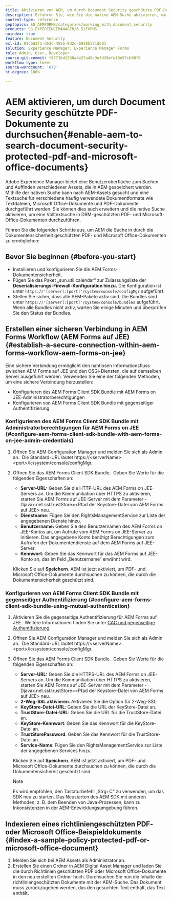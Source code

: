 ```yaml
---
title: Aktivieren von AEM, um durch Document Security geschützte PDF-Dokumente zu durchsuchen
description: Erfahren Sie, wie Sie die native AEM-Suche aktivieren, um eine Volltextsuche in DRM-geschützten PDF-Dokumenten durchzuführen.
content-type: reference
geptopics: SG_AEMFORMS/categories/working_with_document_security
products: SG_EXPERIENCEMANAGER/6.5/FORMS
noindex: true
feature: Document Security
exl-id: 91cbd1f1-d53d-455b-8d2c-6918b521db81
solution: Experience Manager, Experience Manager Forms
role: Admin, User, Developer
source-git-commit: f6771bd1338a4e27a48c3efd39efe18e57cb98f9
workflow-type: tm+mt
source-wordcount: '673'
ht-degree: 100%

---
```


# AEM aktivieren, um durch Document Security geschützte PDF-Dokumente zu durchsuchen{#enable-aem-to-search-document-security-protected-pdf-and-microsoft-office-documents}

Adobe Experience Manager bietet eine Benutzeroberfläche zum Suchen und Auffinden verschiedener Assets, die in AEM gespeichert werden. Mithilfe der nativen Suche kann nach AEM-Assets gesucht und eine Textsuche für verschiedene häufig verwendete Dokumentformate wie Textdateien, Microsoft Office-Dokumente und PDF-Dokumente durchgeführt werden. Sie können dies auch erweitern und die native Suche aktivieren, um eine Volltextsuche in DRM-geschützten PDF- und Microsoft-Office-Dokumenten durchzuführen.

Führen Sie die folgenden Schritte aus, um AEM die Suche in durch die Dokumentensicherheit geschützten PDF- und Microsoft Office-Dokumenten zu ermöglichen:

## Bevor Sie beginnen {#before-you-start}

* Installieren und konfigurieren Sie die AEM Forms-Dokumentensicherheit.
* Fügen Sie das Paket „sun.util.calendar“ zur Zulassungsliste der **Deserialisierungs-Firewall-Konfiguration hinzu.** Die Konfiguration ist unter `https://'[server]:[port]'/system/console/configMgr` aufgeführt.
* Stellen Sie sicher, dass alle AEM-Pakete aktiv sind. Die Bundles sind unter `https://'[server]:[port]'/system/console/bundles` aufgeführt. Wenn alle Bundles nicht aktiv, warten Sie einige Minuten und überprüfen Sie den Status der Bundles.

## Erstellen einer sicheren Verbindung in AEM Forms Workflow (AEM Forms auf JEE) {#establish-a-secure-connection-within-aem-forms-workflow-aem-forms-on-jee}

Eine sichere Verbindung ermöglicht den nahtlosen Informationsfluss zwischen AEM Forms auf JEE und den OSGi-Diensten, die auf demselben Server ausgeführt werden. Verwenden Sie eine der folgenden Methoden, um eine sichere Verbindung herzustellen:

* Konfigurieren des AEM Forms Client SDK Bundle mit AEM Forms on JEE-Administratorberechtigungen
* Konfigurieren von AEM Forms Client SDK Bundle mit gegenseitiger Authentifizierung 

### Konfigurieren des AEM Forms Client SDK Bundle mit Administratorberechtigungen für AEM Forms on JEE {#configure-aem-forms-client-sdk-bundle-with-aem-forms-on-jee-admin-credentials}

1. Öffnen Sie AEM Configuration Manager und melden Sie sich als Admin an.  Die Standard-URL lautet https://&lt;serverName>:&lt;port>/lc/system/console/configMgr.
1. Öffnen Sie das AEM Forms Client SDK Bundle.  Geben Sie Werte für die folgenden Eigenschaften an:

   * **Server-URL:** Geben Sie die HTTP-URL des AEM Forms on JEE-Servers an. Um die Kommunikation über HTTPS zu aktivieren, starten Sie AEM Forms auf JEE-Server mit dem Parameter -Djavax.net.ssl.trustStore=&lt;Pfad der Keystore-Datei von AEM Forms auf JEE> neu.
   * **Dienstname**: Fügen Sie den RightsManagementService zur Liste der angegebenen Dienste hinzu.
   * **Benutzername:** Geben Sie den Benutzernamen des AEM Forms on JEE-Kontos an, um Aufrufe vom AEM Forms on JEE-Server zu initiieren. Das angegebene Konto benötigt Berechtigungen zum Aufrufen der Dokumentendienste auf dem AEM Forms auf JEE-Server.
   * **Kennwort**: Geben Sie das Kennwort für das AEM Forms auf JEE-Konto an, das im Feld „Benutzername“ erwähnt wird.

   Klicken Sie auf **Speichern**. AEM ist jetzt aktiviert, um PDF- und Microsoft Office-Dokumente durchsuchen zu können, die durch die Dokumentensicherheit geschützt sind.

### Konfigurieren von AEM Forms Client SDK Bundle mit gegenseitiger Authentifizierung  {#configure-aem-forms-client-sdk-bundle-using-mutual-authentication}

1. Aktivieren Sie die gegenseitige Authentifizierung für AEM Forms auf JEE.  Weitere Informationen finden Sie unter [CAC und gegenseitige Authentifizierung](https://helpx.adobe.com/de/livecycle/kb/cac-mutual-authentication.html).
1. Öffnen Sie AEM Configuration Manager und melden Sie sich als Admin an.  Die Standard-URL lautet https://&lt;serverName>:&lt;port>/lc/system/console/configMgr.
1. Öffnen Sie das AEM Forms Client SDK Bundle.  Geben Sie Werte für die folgenden Eigenschaften an:

   * **Server-URL:** Geben Sie die HTTPS-URL des AEM Forms on JEE-Servers an. Um die Kommunikation über HTTPS zu aktivieren, starten Sie AEM Forms auf JEE-Server mit dem Parameter -Djavax.net.ssl.trustStore=&lt;Pfad der Keystore-Datei von AEM Forms auf JEE> neu.
   * **2-Weg-SSL aktivieren**: Aktivieren Sie die Option für 2-Weg-SSL.
   * **KeyStore-Datei-URL**: Geben Sie die URL der KeyStore-Datei an.
   * **TrustStore-Datei-URL**: Geben Sie die URL für die TrustStore-Datei an.
   * **KeyStore-Kennwort**: Geben Sie das Kennwort für die KeyStore-Datei an.
   * **TrustStorePassword**: Geben Sie das Kennwort für die TrustStore-Datei an.
   * **Service-Name**: Fügen Sie den RightsManagementService zur Liste der angegebenen Services hinzu.

   Klicken Sie auf **Speichern**. AEM ist jetzt aktiviert, um PDF- und Microsoft Office-Dokumente durchsuchen zu können, die durch die Dokumentensichereit geschützt sind.

   >[!NOTE]
   >
   > Es wird empfohlen, den Tastaturbefehl „Strg+C“ zu verwenden, um das SDK neu zu starten. Das Neustarten des AEM SDK mit anderen Methoden, z. B. dem Beenden von Java-Prozessen, kann zu Inkonsistenzen in der AEM-Entwicklungsumgebung führen.

## Indexieren eines richtliniengeschützten PDF- oder Microsoft Office-Beispieldokuments {#index-a-sample-policy-protected-pdf-or-microsoft-office-document}

1. Melden Sie sich bei AEM Assets als Administrator an.
1. Erstellen Sie einen Ordner in AEM Digital Asset Manager und laden Sie die durch Richtlinien geschützten PDF oder Microsoft Office-Dokumente in den neu erstellten Ordner hoch. Durchsuchen Sie nun die Inhalte der richtliniengeschützten Dokumente mit der AEM-Suche. Das Dokument muss zurückzugeben werden, das den gesuchten Text enthält, das Text enthält.
